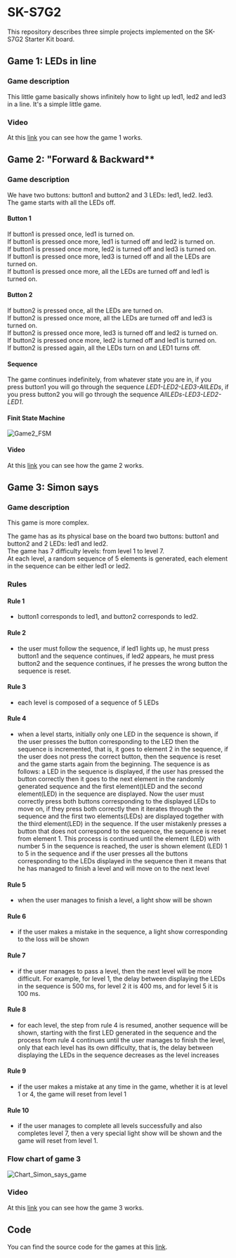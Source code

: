 # SK-S7G2
This repository describes three simple projects implemented on the SK-S7G2 Starter Kit board.


## Game 1: **LEDs in line**

### Game description
This little game basically shows infinitely how to light up led1, led2 and led3 in a line.
It's a simple little game.

### Video
At this [link](https://youtube.com/shorts/yT4yn-zjtw4) you can see how the game 1 works.

## Game 2: "Forward & Backward**

### Game description
We have two buttons: button1 and button2 and 3 LEDs: led1, led2. led3. <br>
The game starts with all the LEDs off. <br>

#### Button 1
If button1 is pressed once, led1 is turned on. <br>
If button1 is pressed once more, led1 is turned off and led2 is turned on. <br>
If button1 is pressed once more, led2 is turned off and led3 is turned on. <br>
If button1 is pressed once more, led3 is turned off and all the LEDs are turned on. <br>
If button1 is pressed once more, all the LEDs are turned off and led1 is turned on. <br>

#### Button 2
If button2 is pressed once, all the LEDs are turned on. <br>
If button2 is pressed once more, all the LEDs are turned off and led3 is turned on. <br>
If button2 is pressed once more, led3 is turned off and led2 is turned on. <br>
If button2 is pressed once more, led2 is turned off and led1 is turned on. <br>
If button2 is pressed again, all the LEDs turn on and LED1 turns off. <br>

#### Sequence
The game continues indefinitely, from whatever state you are in, if you press button1 you will go through the sequence *LED1-LED2-LED3-AllLEDs*, if you press button2 you will go through the sequence *AllLEDs-LED3-LED2-LED1*.

#### Finit State Machine
![Game2_FSM](https://github.com/user-attachments/assets/2d1300cb-564a-4d48-9221-c715f757f5f9)

#### Video
At this [link](https://www.youtube.com/shorts/PJK3ZkpNz_I) you can see how the game 2 works.

## Game 3: **Simon says**

### Game description
This game is more complex.

The game has as its physical base on the board two buttons: button1 and button2 and 2 LEDs: led1 and led2. <br>
The game has 7 difficulty levels: from level 1 to level 7. <br>
At each level, a random sequence of 5 elements is generated, each element in the sequence can be either led1 or led2. <br>

### Rules

#### Rule 1
- button1 corresponds to led1, and button2 corresponds to led2.

#### Rule 2
- the user must follow the sequence, if led1 lights up, he must press button1 and the sequence continues, if led2 appears, he must press button2 and the sequence continues, if he presses the wrong button the sequence is reset.

#### Rule 3
- each level is composed of a sequence of 5 LEDs

#### Rule 4
- when a level starts, initially only one LED in the sequence is shown, if the user presses the button corresponding to the LED then the sequence is incremented, that is, it goes to element 2 in the sequence, if the user does not press the correct button, then the sequence is reset and the game starts again from the beginning. The sequence is as follows: a LED in the sequence is displayed, if the user has pressed the button correctly then it goes to the next element in the randomly generated sequence and the first element()LED and the second element(LED) in the sequence are displayed. Now the user must correctly press both buttons corresponding to the displayed LEDs to move on, if they press both correctly then it iterates through the sequence and the first two elements(LEDs) are displayed together with the third element(LED) in the sequence. If the user mistakenly presses a button that does not correspond to the sequence, the sequence is reset from element 1. This process is continued until the element (LED) with number 5 in the sequence is reached, the user is shown element (LED) 1 to 5 in the sequence and if the user presses all the buttons corresponding to the LEDs displayed in the sequence then it means that he has managed to finish a level and will move on to the next level

#### Rule 5
- when the user manages to finish a level, a light show will be shown

#### Rule 6
- if the user makes a mistake in the sequence, a light show corresponding to the loss will be shown

#### Rule 7
- if the user manages to pass a level, then the next level will be more difficult. For example, for level 1, the delay between displaying the LEDs in the sequence is 500 ms, for level 2 it is 400 ms, and for level 5 it is 100 ms.

#### Rule 8
- for each level, the step from rule 4 is resumed, another sequence will be shown, starting with the first LED generated in the sequence and the process from rule 4 continues until the user manages to finish the level, only that each level has its own difficulty, that is, the delay between displaying the LEDs in the sequence decreases as the level increases

#### Rule 9
- if the user makes a mistake at any time in the game, whether it is at level 1 or 4, the game will reset from level 1

#### Rule 10
- if the user manages to complete all levels successfully and also completes level 7, then a very special light show will be shown and the game will reset from level 1.

### Flow chart of game 3
![Chart_Simon_says_game](https://github.com/user-attachments/assets/db58daef-57ee-46ba-9586-e51f891a5298)

### Video
At this [link](https://youtu.be/Gh948Cs0SxA) you can see how the game 3 works.

## Code
You can find the source code for the games at this [link](https://github.com/SamiIonesi/SK-S7G2/blob/master/src/blinky_thread_entry.c).
